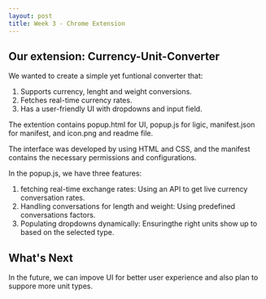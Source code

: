 ```yaml
---
layout: post
title: Week 3 - Chrome Extension
---
```


## Our extension: Currency-Unit-Converter

We wanted to create a simple yet funtional converter that: 
1. Supports currency, lenght and weight conversions.
2. Fetches real-time currency rates.
3. Has a user-friendly UI with dropdowns and input field.

The extention contains popup.html for UI, popup.js for ligic, manifest.json for manifest, and icon.png and readme file.

The interface was developed by using HTML and CSS, and the manifest contains the necessary permissions and configurations.

In the popup.js, we have three features:
1. fetching real-time exchange rates: Using an API to get live currency conversation rates.
2. Handling conversations for length and weight: Using predefined conversations factors.
3. Populating dropdowns dynamically: Ensuringthe right units show up to based on the selected type.

## What's Next

In the future, we can impove UI for better user experience and also plan to suppore more unit types. 
